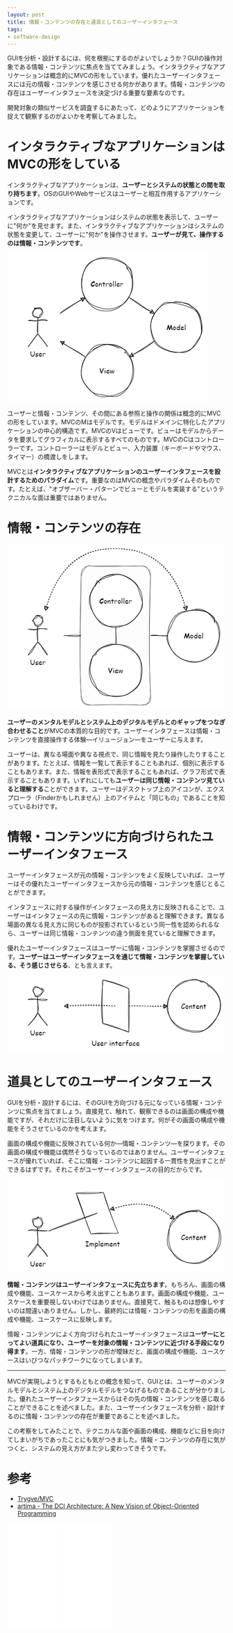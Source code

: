```yaml
---
layout: post
title: 情報・コンテンツの存在と道具としてのユーザーインタフェース
tags: 
- software-design
---
```


GUIを分析・設計するには、何を根拠にするのがよいでしょうか？GUIの操作対象である情報・コンテンツに焦点を当ててみましょう。インタラクティブなアプリケーションは概念的にMVCの形をしています。優れたユーザーインタフェースには元の情報・コンテンツを感じさせる何かがあります。情報・コンテンツの存在はユーザーインタフェースを決定づける重要な要素なのです。

開発対象の類似サービスを調査するにあたって、どのようにアプリケーションを捉えて観察するのがよいかを考察してみました。

# インタラクティブなアプリケーションはMVCの形をしている

インタラクティブなアプリケーションは、**ユーザーとシステムの状態との間を取り持ちます**。OSのGUIやWebサービスはユーザーと相互作用するアプリケーションです。

インタラクティブなアプリケーションはシステムの状態を表示して、ユーザーに"何か"を見せます。また、インタラクティブなアプリケーションはシステムの状態を変更して、ユーザーに"何か"を操作させます。**ユーザーが見て、操作するのは情報・コンテンツです**。

![MVC-U](../images/existence-of-content-and-instrumentality-of-user-interface/MVC-U.png)

ユーザーと情報・コンテンツ、その間にある参照と操作の関係は概念的にMVCの形をしています。MVCのMはモデルです。モデルはドメインに特化したアプリケーションの中心的構造です。MVCのVはビューです。ビューはモデルからデータを要求してグラフィカルに表示するすべてのものです。MVCのCはコントローラーです。コントローラーはモデルとビュー、入力装置（キーボードやマウス、タイマー）の橋渡しをします。

MVCとは**インタラクティブなアプリケーションのユーザーインタフェースを設計するためのパラダイム**です。重要なのはMVCの概念やパラダイムそのものです。たとえば、"オブザーバー・パターンでビューとモデルを実装する"というテクニカルな面は重要ではありません。

# 情報・コンテンツの存在

![M-VC-U](../images/existence-of-content-and-instrumentality-of-user-interface/M-VC-U.png)

**ユーザーのメンタルモデルとシステム上のデジタルモデルとのギャップをつなぎ合わせること**がMVCの本質的な目的です。ユーザーインタフェースは情報・コンテンツを直接操作する体験―イリュージョン―をユーザーに与えます。

ユーザーは、異なる場面や異なる視点で、同じ情報を見たり操作したりすることがあります。たとえば、情報を一覧して表示することもあれば、個別に表示することもあります。また、情報を表形式で表示することもあれば、グラフ形式で表示することもあります。いずれにしても**ユーザーは同じ情報・コンテンツ見ていると理解する**ことができます。ユーザーはデスクトップ上のアイコンが、エクスプローラ（Finderかもしれません）上のアイテムと「同じもの」であることを知っているわけです。

# 情報・コンテンツに方向づけられたユーザーインタフェース

ユーザーインタフェースが元の情報・コンテンツをよく反映していれば、ユーザーはその優れたユーザーインタフェースから元の情報・コンテンツを感じとることができます。

インタフェースに対する操作がインタフェースの見え方に反映されることで、ユーザーはインタフェースの先に情報・コンテンツがあると理解できます。異なる場面の異なる見え方に同じものが投影されているという同一性を認められるなら、ユーザーは同じ情報・コンテンツの違う側面を見ていると理解できます。

優れたユーザーインタフェースはユーザーに情報・コンテンツを掌握させるのです。**ユーザーはユーザーインタフェースを通じて情報・コンテンツを掌握している、そう感じさせらる**、とも言えます。

![User interface](../images/existence-of-content-and-instrumentality-of-user-interface/User-interface.png)

# 道具としてのユーザーインタフェース

GUIを分析・設計するには、そのGUIを方向づける元になっている情報・コンテンツに焦点を当てましょう。直接見て、触れて、観察できるのは画面の構成や機能ですが、それだけに注目しないように気をつけます。何がその画面の構成や機能をそうさせているのかを考えます。

画面の構成や機能に反映されている何か―情報・コンテンツ―を探ります。その画面の構成や機能は偶然そうなっているのではありません。ユーザーインタフェースが優れていれば、そこに情報・コンテンツに起因する一貫性を見出すことができるはずです。それこそがユーザーインタフェースの目的だからです。

![Implement](../images/existence-of-content-and-instrumentality-of-user-interface/Implement.png)

**情報・コンテンツはユーザーインタフェースに先立ちます**。もちろん、画面の構成や機能、ユースケースから考え出すこともあります。画面の構成や機能、ユースケースを重要視しないわけではありません。直接見て、触るものは想像しやすいのは間違いありません。しかし、最終的には情報・コンテンツの形を画面の構成や機能、ユースケースに反映します。

情報・コンテンツによく方向づけられたユーザーインタフェースは**ユーザーにとってよい道具になり、ユーザーを対象の情報・コンテンツに近づける手段になり得ます**。一方、情報・コンテンツの形が曖昧だと、画面の構成や機能、ユースケースはいびつなパッチワークになってしまいます。

---

MVCが実現しようとするもともとの概念を知って、GUIとは、ユーザーのメンタルモデルとシステム上のデジタルモデルをつなげるものであることが分かりました。優れたユーザーインタフェースからはその先の情報・コンテンツを感じ取ることができることを述べました。また、ユーザーインタフェースを分析・設計するのに情報・コンテンツの存在が重要であることを述べました。

この考察をしてみたことで、テクニカルな面や画面の構成、機能などに目を向けてしまいがちであったことにも気がつきました。情報・コンテンツの存在に気がつくと、システムの見え方がまた少し変わってきそうです。

# 参考

- [Trygve/MVC](https://folk.universitetetioslo.no/trygver/themes/mvc/mvc-index.html)
- [artima - The DCI Architecture: A New Vision of Object-Oriented Programming](https://www.artima.com/articles/the-dci-architecture-a-new-vision-of-object-oriented-programming)

<iframe style="width:120px;height:240px;" marginwidth="0" marginheight="0" scrolling="no" frameborder="0" src="//rcm-fe.amazon-adsystem.com/e/cm?lt1=_blank&bc1=000000&IS2=1&bg1=FFFFFF&fc1=000000&lc1=0000FF&t=fukuchiharuki-22&language=ja_JP&o=9&p=8&l=as4&m=amazon&f=ifr&ref=as_ss_li_til&asins=4862465196&linkId=ec59cd1638f9d88a1df9e16db0bbd4c1"></iframe>

<iframe style="width:120px;height:240px;" marginwidth="0" marginheight="0" scrolling="no" frameborder="0" src="//rcm-fe.amazon-adsystem.com/e/cm?lt1=_blank&bc1=000000&IS2=1&bg1=FFFFFF&fc1=000000&lc1=0000FF&t=fukuchiharuki-22&language=ja_JP&o=9&p=8&l=as4&m=amazon&f=ifr&ref=as_ss_li_til&asins=4297113511&linkId=e3e97f2405e04281eb551cd738cde8b9"></iframe>
